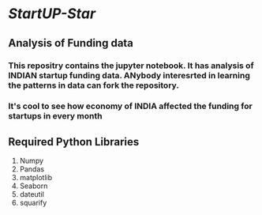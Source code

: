 #  ___StartUP-Star___ #
## Analysis of Funding data
### This repositry contains the jupyter notebook. It has analysis of INDIAN startup funding data. ANybody interesrted in learning the patterns in data can fork the repository. 
### It's cool to see how economy of INDIA affected the funding for startups in every month

## Required Python Libraries

1. Numpy
2. Pandas
3. matplotlib
4. Seaborn
5. dateutil
6. squarify

